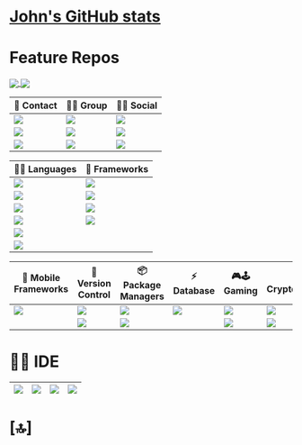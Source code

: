 # [John's GitHub stats](https://github-readme-stats-johndward01.vercel.app/api?username=johndward01&count_private=true&show_icons=true&theme=react)

# Feature Repos

<a href="https://github.com/johndward01/react_movie_demo">
  <img align="center" src="https://github-readme-stats-johndward01.vercel.app/api/pin/?username=johndward01&repo=react_movie_demo&title_color=33b9ed&icon_color=f9f9f9&text_color=9f9f9f&bg_color=151515&border_color=33b9ed" />
</a>
<a href="https://github.com/johndward01/Attendance_WPF-App">
  <img align="center" src="https://github-readme-stats-johndward01.vercel.app/api/pin/?username=johndward01&repo=Attendance_WPF-App&title_color=33b9ed&icon_color=f9f9f9&text_color=9f9f9f&bg_color=151515&border_color=33b9ed" />
</a>


|  📱 Contact  |  🤜🤛 Group  |  👨👩 Social  |
|---|---|---|
| <img src="https://img.shields.io/badge/Telegram-2CA5E0?style=for-the-badge&logo=telegram&logoColor=white" />  | <img src="https://img.shields.io/badge/Slack-4A154B?style=for-the-badge&logo=slack&logoColor=white" />  |  <img src="https://img.shields.io/badge/LinkedIn-0077B5?style=for-the-badge&logo=linkedin&logoColor=white" /> |
|  <img src="https://img.shields.io/badge/Gmail-D14836?style=for-the-badge&logo=gmail&logoColor=white" />  |  <img src="https://img.shields.io/badge/Discord-7289DA?style=for-the-badge&logo=discord&logoColor=white" />  | <img src="https://img.shields.io/badge/GitHub-100000?style=for-the-badge&logo=github&logoColor=white" />   |
| <img src="https://img.shields.io/badge/ProtonMail-8B89CC?style=for-the-badge&logo=protonmail&logoColor=white" />   | <img src="https://img.shields.io/badge/Zoom-2D8CFF?style=for-the-badge&logo=zoom&logoColor=white" />  | <img src="https://img.shields.io/badge/Stack_Overflow-FE7A16?style=for-the-badge&logo=stack-overflow&logoColor=white" />  |


|  👩‍💻 Languages | 🚀 Frameworks  |
|---|---|
|  <img src="https://img.shields.io/badge/JavaScript-323330?style=for-the-badge&logo=javascript&logoColor=F7DF1E" />  | <img src="https://img.shields.io/badge/Node.js-339933?style=for-the-badge&logo=nodedotjs&logoColor=white" />  |
|  <img src="https://img.shields.io/badge/CSS3-1572B6?style=for-the-badge&logo=css3&logoColor=white" />  | <img src="https://img.shields.io/badge/.NET-512BD4?style=for-the-badge&logo=dotnet&logoColor=white" />  |
|  <img src="https://img.shields.io/badge/HTML5-E34F26?style=for-the-badge&logo=html5&logoColor=white" />  | <img src="https://img.shields.io/badge/React-20232A?style=for-the-badge&logo=react&logoColor=61DAFB" />  |
|  <img src="https://img.shields.io/badge/Python-3776AB?style=for-the-badge&logo=python&logoColor=white" /> |  <img src="https://img.shields.io/badge/Bootstrap-563D7C?style=for-the-badge&logo=bootstrap&logoColor=white" /> |
|  <img src="https://img.shields.io/badge/json-5E5C5C?style=for-the-badge&logo=json&logoColor=white" /> |   |
|  <img src="https://img.shields.io/badge/Markdown-000000?style=for-the-badge&logo=markdown&logoColor=white" /> |   |
 

| 📱 Mobile Frameworks  | 🔀 Version Control  | 📦 Package Managers  | ⚡ Database  | 🎮🕹 Gaming  |  💲 Cryptocurrency | 📝 Blog  |
|---|---|---|---|---|---|---|
| <img src="https://img.shields.io/badge/Xamarin-3498DB?style=for-the-badge&logo=xamarin&logoColor=white" />   | <img src="https://img.shields.io/badge/Docker-2CA5E0?style=for-the-badge&logo=docker&logoColor=white"/>  |  <img src="https://img.shields.io/badge/npm-CB3837?style=for-the-badge&logo=npm&logoColor=white"/> |  <img src="https://img.shields.io/badge/MySQL-00000F?style=for-the-badge&logo=mysql&logoColor=white" /> | <img src="https://img.shields.io/badge/Steam-000000?style=for-the-badge&logo=steam&logoColor=white" />  |  <img src="https://img.shields.io/badge/Bitcoin-000000?style=for-the-badge&logo=bitcoin&logoColor=white" /> | <img src="https://img.shields.io/badge/dev.to-0A0A0A?style=for-the-badge&logo=devdotto&logoColor=white" />  |
|   | <img src="https://img.shields.io/badge/Git-F05032?style=for-the-badge&logo=git&logoColor=white"/>  | <img src="https://img.shields.io/badge/NuGet-004880?style=for-the-badge&logo=nuget&logoColor=white"/>  |   |  <img src="https://img.shields.io/badge/Unity-100000?style=for-the-badge&logo=unity&logoColor=white" /> | <img src="https://img.shields.io/badge/Ethereum-A6A9AA?style=for-the-badge&logo=ethereum&logoColor=white" />  |   |
   
# 👩‍💻 IDE

| <img src="https://img.shields.io/badge/Visual_Studio_Code-0078D4?style=for-the-badge&logo=visual%20studio%20code&logoColor=white" />  | <img src="https://img.shields.io/badge/Visual_Studio-5C2D91?style=for-the-badge&logo=visual%20studio&logoColor=white" />  | <img src="https://img.shields.io/badge/PyCharm-000000.svg?&style=for-the-badge&logo=PyCharm&logoColor=white" />  |  <img src="https://img.shields.io/badge/Notepad++-90E59A.svg?style=for-the-badge&logo=notepad%2B%2B&logoColor=black" /> |
|---|---|---|---|

#  [🔝]
